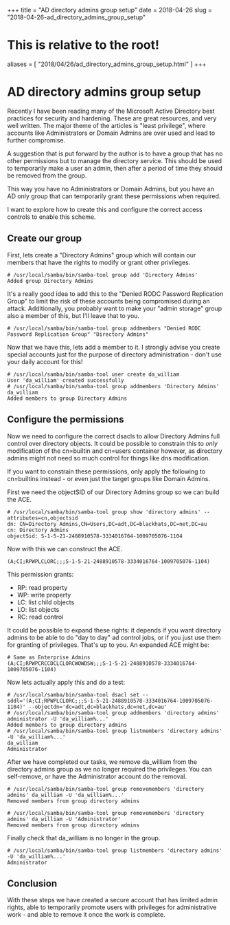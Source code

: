 +++
title = "AD directory admins group setup"
date = 2018-04-26
slug = "2018-04-26-ad_directory_admins_group_setup"
# This is relative to the root!
aliases = [ "2018/04/26/ad_directory_admins_group_setup.html" ]
+++
# AD directory admins group setup

Recently I have been reading many of the Microsoft Active Directory best
practices for security and hardening. These are great resources, and
very well written. The major theme of the articles is \"least
privilege\", where accounts like Administrators or Domain Admins are
over used and lead to further compromise.

A suggestion that is put forward by the author is to have a group that
has no other permissions but to manage the directory service. This
should be used to temporarily make a user an admin, then after a period
of time they should be removed from the group.

This way you have no Administrators or Domain Admins, but you have an AD
only group that can temporarily grant these permissions when required.

I want to explore how to create this and configure the correct access
controls to enable this scheme.

## Create our group

First, lets create a \"Directory Admins\" group which will contain our
members that have the rights to modify or grant other privileges.

    # /usr/local/samba/bin/samba-tool group add 'Directory Admins'
    Added group Directory Admins

It\'s a really good idea to add this to the \"Denied RODC Password
Replication Group\" to limit the risk of these accounts being
compromised during an attack. Additionally, you probably want to make
your \"admin storage\" group also a member of this, but I\'ll leave that
to you.

    # /usr/local/samba/bin/samba-tool group addmembers "Denied RODC Password Replication Group" "Directory Admins"

Now that we have this, lets add a member to it. I strongly advise you
create special accounts just for the purpose of directory
administration - don\'t use your daily account for this!

    # /usr/local/samba/bin/samba-tool user create da_william
    User 'da_william' created successfully
    # /usr/local/samba/bin/samba-tool group addmembers 'Directory Admins' da_william
    Added members to group Directory Admins

## Configure the permissions

Now we need to configure the correct dsacls to allow Directory Admins
full control over directory objects. It could be possible to constrain
this to *only* modification of the cn=builtin and cn=users container
however, as directory admins might not need so much control for things
like dns modification.

If you want to constrain these permissions, only apply the following to
cn=builtins instead - or even just the target groups like Domain Admins.

First we need the objectSID of our Directory Admins group so we can
build the ACE.

    # /usr/local/samba/bin/samba-tool group show 'directory admins' --attributes=cn,objectsid
    dn: CN=Directory Admins,CN=Users,DC=adt,DC=blackhats,DC=net,DC=au
    cn: Directory Admins
    objectSid: S-1-5-21-2488910578-3334016764-1009705076-1104

Now with this we can construct the ACE.

    (A;CI;RPWPLCLORC;;;S-1-5-21-2488910578-3334016764-1009705076-1104)

This permission grants:

-   RP: read property
-   WP: write property
-   LC: list child objects
-   LO: list objects
-   RC: read control

It could be possible to expand these rights: it depends if you want
directory admins to be able to do \"day to day\" ad control jobs, or if
you just use them for granting of privileges. That\'s up to you. An
expanded ACE might be:

    # Same as Enterprise Admins
    (A;CI;RPWPCRCCDCLCLORCWOWDSW;;;S-1-5-21-2488910578-3334016764-1009705076-1104)

Now lets actually apply this and do a test:

    # /usr/local/samba/bin/samba-tool dsacl set --sddl='(A;CI;RPWPLCLORC;;;S-1-5-21-2488910578-3334016764-1009705076-1104)' --objectdn='dc=adt,dc=blackhats,dc=net,dc=au'
    # /usr/local/samba/bin/samba-tool group addmembers 'directory admins' administrator -U 'da_william%...'
    Added members to group directory admins
    # /usr/local/samba/bin/samba-tool group listmembers 'directory admins' -U 'da_william%...'
    da_william
    Administrator

After we have completed our tasks, we remove da_william from the
directory admins group as we no longer required the privileges. You can
self-remove, or have the Administrator account do the removal.

    # /usr/local/samba/bin/samba-tool group removemembers 'directory admins' da_william -U 'da_william%...'
    Removed members from group directory admins

    # /usr/local/samba/bin/samba-tool group removemembers 'directory admins' da_william -U 'Administrator'
    Removed members from group directory admins

Finally check that da_william is no longer in the group.

    # /usr/local/samba/bin/samba-tool group listmembers 'directory admins' -U 'da_william%...'
    Administrator

## Conclusion

With these steps we have created a secure account that has limited admin
rights, able to temporarily promote users with privileges for
administrative work - and able to remove it once the work is complete.


